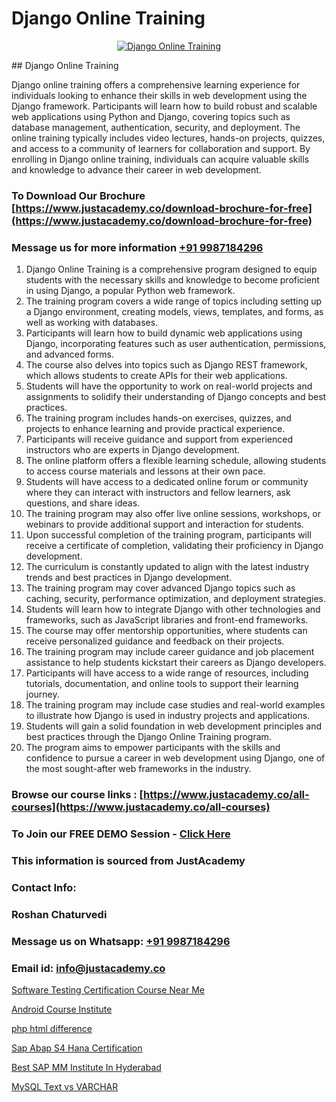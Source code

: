 # Django Online Training

<p align="center">
  <a href="https://justacademy.co/course-detail/django-training">
    <img src="https://justacademy.co/storage2/course_image/1677245458_course_image.webp" alt="Django Online Training">
  </a>
</p>
## Django Online Training

Django online training offers a comprehensive learning experience for individuals looking to enhance their skills in web development using the Django framework. Participants will learn how to build robust and scalable web applications using Python and Django, covering topics such as database management, authentication, security, and deployment. The online training typically includes video lectures, hands-on projects, quizzes, and access to a community of learners for collaboration and support. By enrolling in Django online training, individuals can acquire valuable skills and knowledge to advance their career in web development.
### To Download Our Brochure [https://www.justacademy.co/download-brochure-for-free](https://www.justacademy.co/download-brochure-for-free)
### Message us for more information [+91 9987184296](https://api.whatsapp.com/send?phone=919987184296)
1) Django Online Training is a comprehensive program designed to equip students with the necessary skills and knowledge to become proficient in using Django, a popular Python web framework.
2) The training program covers a wide range of topics including setting up a Django environment, creating models, views, templates, and forms, as well as working with databases.
3) Participants will learn how to build dynamic web applications using Django, incorporating features such as user authentication, permissions, and advanced forms.
4) The course also delves into topics such as Django REST framework, which allows students to create APIs for their web applications.
5) Students will have the opportunity to work on real-world projects and assignments to solidify their understanding of Django concepts and best practices.
6) The training program includes hands-on exercises, quizzes, and projects to enhance learning and provide practical experience.
7) Participants will receive guidance and support from experienced instructors who are experts in Django development.
8) The online platform offers a flexible learning schedule, allowing students to access course materials and lessons at their own pace.
9) Students will have access to a dedicated online forum or community where they can interact with instructors and fellow learners, ask questions, and share ideas.
10) The training program may also offer live online sessions, workshops, or webinars to provide additional support and interaction for students.
11) Upon successful completion of the training program, participants will receive a certificate of completion, validating their proficiency in Django development.
12) The curriculum is constantly updated to align with the latest industry trends and best practices in Django development.
13) The training program may cover advanced Django topics such as caching, security, performance optimization, and deployment strategies.
14) Students will learn how to integrate Django with other technologies and frameworks, such as JavaScript libraries and front-end frameworks.
15) The course may offer mentorship opportunities, where students can receive personalized guidance and feedback on their projects.
16) The training program may include career guidance and job placement assistance to help students kickstart their careers as Django developers.
17) Participants will have access to a wide range of resources, including tutorials, documentation, and online tools to support their learning journey.
18) The training program may include case studies and real-world examples to illustrate how Django is used in industry projects and applications.
19) Students will gain a solid foundation in web development principles and best practices through the Django Online Training program.
20) The program aims to empower participants with the skills and confidence to pursue a career in web development using Django, one of the most sought-after web frameworks in the industry.

### Browse our course links : [https://www.justacademy.co/all-courses](https://www.justacademy.co/all-courses) 
### To Join our FREE DEMO Session - [Click Here](https://www.justacademy.co/register-for-course-demo)


### This information is sourced from JustAcademy
### Contact Info:
### Roshan Chaturvedi
### Message us on Whatsapp: [+91 9987184296](https://api.whatsapp.com/send?phone=919987184296)
### Email id: [info@justacademy.co](mailto:info@justacademy.co)
                
[Software Testing Certification Course Near Me](https://www.linkedin.com/pulse/software-testing-certification-course-near-me-justacademy-thane-uegbc?trackingId=5WMnTWzqZWCuEgo1ld8Ekg%3D%3D&lipi=urn%3Ali%3Apage%3Ad_flagship3_company_admin%3B8x4oZRFoSmO4CZ5ThOfedg%3D%3D)

[Android Course Institute](https://www.linkedin.com/pulse/android-course-institute-justacademy-sunnyvale-lep1f/)

[php html difference](https://medium.com/@ranemanish460/php-html-difference-7013641f2d48)

[Sap Abap S4 Hana Certification](https://medium.com/@akanshapatil/sap-abap-s4-hana-certification-530583161920)

[Best SAP MM Institute In Hyderabad](https://justacademyin.github.io/Articles/Best-SAP-MM-Institute-In-Hyderabad)

[MySQL Text vs VARCHAR](https://justacademyin.github.io/justacademy/mysql-text-vs-varchar)

